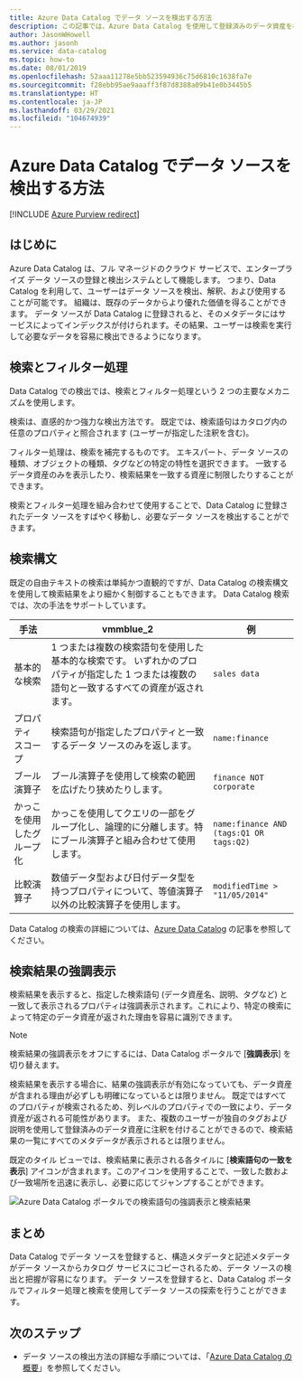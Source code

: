 ```yaml
---
title: Azure Data Catalog でデータ ソースを検出する方法
description: この記事では、Azure Data Catalog を使用して登録済みのデータ資産を検出する方法に焦点を当てて説明します。これには、検索とフィルター処理、Azure Data Catalog ポータルの検索語句の強調表示機能の使用も含まれます。
author: JasonWHowell
ms.author: jasonh
ms.service: data-catalog
ms.topic: how-to
ms.date: 08/01/2019
ms.openlocfilehash: 52aaa11278e5bb523594936c75d6810c1638fa7e
ms.sourcegitcommit: f28ebb95ae9aaaff3f87d8388a09b41e0b3445b5
ms.translationtype: HT
ms.contentlocale: ja-JP
ms.lasthandoff: 03/29/2021
ms.locfileid: "104674939"
---
```

# <a name="how-to-discover-data-sources-in-azure-data-catalog"></a>Azure Data Catalog でデータ ソースを検出する方法

[!INCLUDE [Azure Purview redirect](../../includes/data-catalog-use-purview.md)]

## <a name="introduction"></a>はじめに

Azure Data Catalog は、フル マネージドのクラウド サービスで、エンタープライズ データ ソースの登録と検出システムとして機能します。 つまり、Data Catalog を利用して、ユーザーはデータ ソースを検出、解釈、および使用することが可能です。 組織は、既存のデータからより優れた価値を得ることができます。 データ ソースが Data Catalog に登録されると、そのメタデータにはサービスによってインデックスが付けられます。その結果、ユーザーは検索を実行して必要なデータを容易に検出できるようになります。

## <a name="searching-and-filtering"></a>検索とフィルター処理

Data Catalog での検出では、検索とフィルター処理という 2 つの主要なメカニズムを使用します。

検索は、直感的かつ強力な検出方法です。 既定では、検索語句はカタログ内の任意のプロパティと照合されます (ユーザーが指定した注釈を含む)。

フィルター処理は、検索を補完するものです。 エキスパート、データ ソースの種類、オブジェクトの種類、タグなどの特定の特性を選択できます。 一致するデータ資産のみを表示したり、検索結果を一致する資産に制限したりすることができます。

検索とフィルター処理を組み合わせて使用することで、Data Catalog に登録されたデータ ソースをすばやく移動し、必要なデータ ソースを検出することができます。

## <a name="search-syntax"></a>検索構文

既定の自由テキストの検索は単純かつ直観的ですが、Data Catalog の検索構文を使用して検索結果をより細かく制御することもできます。 Data Catalog 検索では、次の手法をサポートしています。

| 手法 | vmmblue_2 | 例 |
| --- | --- | --- |
| 基本的な検索 |1 つまたは複数の検索語句を使用した基本的な検索です。 いずれかのプロパティが指定した 1 つまたは複数の語句と一致するすべての資産が返されます。 |`sales data` |
| プロパティ スコープ |検索語句が指定したプロパティと一致するデータ ソースのみを返します。 |`name:finance` |
| ブール演算子 |ブール演算子を使用して検索の範囲を広げたり狭めたりします。 |`finance NOT corporate` |
| かっこを使用したグループ化 |かっこを使用してクエリの一部をグループ化し、論理的に分離します。特にブール演算子と組み合わせて使用します。 |`name:finance AND (tags:Q1 OR tags:Q2)` |
| 比較演算子 |数値データ型および日付データ型を持つプロパティについて、等値演算子以外の比較演算子を使用します。 |`modifiedTime > "11/05/2014"` |

Data Catalog の検索の詳細については、[Azure Data Catalog](/rest/api/datacatalog/#search-syntax-reference) の記事を参照してください。

## <a name="hit-highlighting"></a>検索結果の強調表示

検索結果を表示すると、指定した検索語句 (データ資産名、説明、タグなど) と一致して表示されるプロパティは強調表示されます。これにより、特定の検索によって特定のデータ資産が返された理由を容易に識別できます。

> [!NOTE]
> 検索結果の強調表示をオフにするには、Data Catalog ポータルで [**強調表示**] を切り替えます。

検索結果を表示する場合に、結果の強調表示が有効になっていても、データ資産が含まれる理由が必ずしも明確になっているとは限りません。 既定ではすべてのプロパティが検索されるため、列レベルのプロパティでの一致により、データ資産が返される可能性があります。 また、複数のユーザーが独自のタグおよび説明を使用して登録済みのデータ資産に注釈を付けることができるので、検索結果の一覧にすべてのメタデータが表示されるとは限りません。

既定のタイル ビューでは、検索結果に表示される各タイルに [**検索語句の一致を表示**] アイコンが含まれます。このアイコンを使用することで、一致した数および一致場所を迅速に表示し、必要に応じてジャンプすることができます。

 ![Azure Data Catalog ポータルでの検索語句の強調表示と検索結果](./media/data-catalog-how-to-discover/search-matches.png)

## <a name="summary"></a>まとめ

Data Catalog でデータ ソースを登録すると、構造メタデータと記述メタデータがデータ ソースからカタログ サービスにコピーされるため、データ ソースの検出と把握が容易になります。 データ ソースを登録すると、Data Catalog ポータルでフィルター処理と検索を使用してデータ ソースの探索を行うことができます。

## <a name="next-steps"></a>次のステップ

* データ ソースの検出方法の詳細な手順については、「[Azure Data Catalog の概要](data-catalog-get-started.md)」を参照してください。
